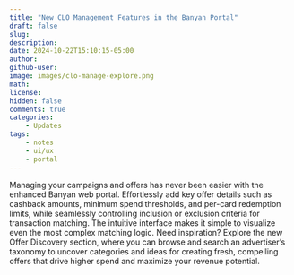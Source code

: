```yaml
---
title: "New CLO Management Features in the Banyan Portal"
draft: false
slug:
description:
date: 2024-10-22T15:10:15-05:00
author:
github-user:
image: images/clo-manage-explore.png
math:
license:
hidden: false
comments: true
categories:
    - Updates
tags:
    - notes
    - ui/ux
    - portal
---
```

Managing your campaigns and offers has never been easier with the enhanced Banyan web portal. Effortlessly add key offer details such as cashback amounts, minimum spend thresholds, and per-card redemption limits, while seamlessly controlling inclusion or exclusion criteria for transaction matching. The intuitive interface makes it simple to visualize even the most complex matching logic. Need inspiration? Explore the new Offer Discovery section, where you can browse and search an advertiser’s taxonomy to uncover categories and ideas for creating fresh, compelling offers that drive higher spend and maximize your revenue potential.
